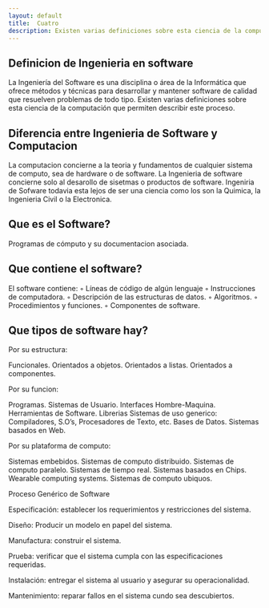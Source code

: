 ```yaml
---
layout: default
title:  Cuatro
description: Existen varias definiciones sobre esta ciencia de la computación que permiten describir este proceso.
---
```


## Definicion de Ingenieria en software


La Ingeniería del Software es una disciplina o área de la Informática que ofrece métodos y técnicas para desarrollar y mantener software de calidad que resuelven problemas de todo tipo. Existen varias definiciones sobre esta ciencia de la computación que permiten describir este proceso.


## Diferencia  entre Ingenieria de Software y Computacion 

 La computacion concierne a la teoria y fundamentos de cualquier sistema de computo, sea de hardware o de software.
 La Ingenieria de software concierne solo al desarollo de sisetmas o productos de software. 
 Ingeniria de Sofware todavia esta lejos de ser una ciencia como los son la Quimica, la Ingenieria Civil o la Electronica.


## Que es el Software? 

Programas de cómputo y su documentacion asociada.

## Que contiene el software?

El software contiene: 
◦ Líneas de código de algún lenguaje
◦ Instrucciones de computadora. 
◦ Descripción de las estructuras de datos. 
◦ Algoritmos. 
◦ Procedimientos y funciones. 
◦ Componentes de software.


## Que tipos de software hay?

Por su estructura: 

 Funcionales.
 Orientados a objetos.
 Orientados a listas.
 Orientados a componentes. 

Por su funcion: 

 Programas.
 Sistemas de Usuario. 
 Interfaces Hombre-Maquina. 
 Herramientas de Software. 
 Librerias 
 Sistemas de uso generico: Compiladores, S.O’s, Procesadores de Texto, etc.
 Bases de Datos. 
 Sistemas basados en Web.

 Por su plataforma de computo: 
 
  Sistemas embebidos. 
  Sistemas de computo distribuido. 
  Sistemas de computo paralelo. 
  Sistemas de tiempo real. 
  Sistemas basados en Chips. 
  Wearable computing systems.
  Sistemas de computo ubiquos. 

Proceso Genérico de Software

 Especificación: establecer los requerimientos y restricciones del sistema. 
 
 Diseño: Producir un modelo en papel del sistema.
 
 Manufactura: construir el sistema.
 
 Prueba: verificar que el sistema cumpla con las especificaciones requeridas.
 
 Instalación: entregar el sistema al usuario y asegurar su operacionalidad.
 
 Mantenimiento: reparar fallos en el sistema cundo sea descubiertos.
 
